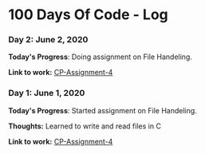 # 100 Days Of Code - Log

### Day 2: June 2, 2020 

**Today's Progress**: Doing assignment on File Handeling.

**Link to work:** [CP-Assignment-4](https://github.com/ABD-01/CSL-101-Assignment-4)

### Day 1: June 1, 2020 

**Today's Progress**: Started assignment on File Handeling.

**Thoughts:** Learned to write and read files in C

**Link to work:** [CP-Assignment-4](https://github.com/ABD-01/CSL-101-Assignment-4)



